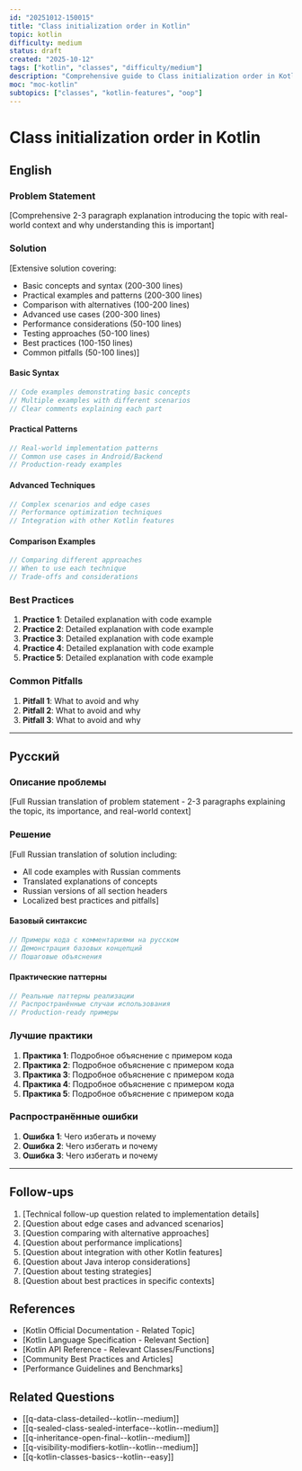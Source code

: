 ```yaml
---
id: "20251012-150015"
title: "Class initialization order in Kotlin"
topic: kotlin
difficulty: medium
status: draft
created: "2025-10-12"
tags: ["kotlin", "classes", "difficulty/medium"]
description: "Comprehensive guide to Class initialization order in Kotlin covering concepts, patterns, best practices, and real-world examples"
moc: "moc-kotlin"
subtopics: ["classes", "kotlin-features", "oop"]
---
```

# Class initialization order in Kotlin

## English

### Problem Statement

[Comprehensive 2-3 paragraph explanation introducing the topic with real-world context and why understanding this is important]

### Solution

[Extensive solution covering:
- Basic concepts and syntax (200-300 lines)
- Practical examples and patterns (200-300 lines)
- Comparison with alternatives (100-200 lines)
- Advanced use cases (200-300 lines)
- Performance considerations (50-100 lines)
- Testing approaches (50-100 lines)
- Best practices (100-150 lines)
- Common pitfalls (50-100 lines)]

#### Basic Syntax

```kotlin
// Code examples demonstrating basic concepts
// Multiple examples with different scenarios
// Clear comments explaining each part
```

#### Practical Patterns

```kotlin
// Real-world implementation patterns
// Common use cases in Android/Backend
// Production-ready examples
```

#### Advanced Techniques

```kotlin
// Complex scenarios and edge cases
// Performance optimization techniques
// Integration with other Kotlin features
```

#### Comparison Examples

```kotlin
// Comparing different approaches
// When to use each technique
// Trade-offs and considerations
```

### Best Practices

1. **Practice 1**: Detailed explanation with code example
2. **Practice 2**: Detailed explanation with code example
3. **Practice 3**: Detailed explanation with code example
4. **Practice 4**: Detailed explanation with code example
5. **Practice 5**: Detailed explanation with code example

### Common Pitfalls

1. **Pitfall 1**: What to avoid and why
2. **Pitfall 2**: What to avoid and why
3. **Pitfall 3**: What to avoid and why

---

## Русский

### Описание проблемы

[Full Russian translation of problem statement - 2-3 paragraphs explaining the topic, its importance, and real-world context]

### Решение

[Full Russian translation of solution including:
- All code examples with Russian comments
- Translated explanations of concepts
- Russian versions of all section headers
- Localized best practices and pitfalls]

#### Базовый синтаксис

```kotlin
// Примеры кода с комментариями на русском
// Демонстрация базовых концепций
// Пошаговые объяснения
```

#### Практические паттерны

```kotlin
// Реальные паттерны реализации
// Распространённые случаи использования
// Production-ready примеры
```

### Лучшие практики

1. **Практика 1**: Подробное объяснение с примером кода
2. **Практика 2**: Подробное объяснение с примером кода
3. **Практика 3**: Подробное объяснение с примером кода
4. **Практика 4**: Подробное объяснение с примером кода
5. **Практика 5**: Подробное объяснение с примером кода

### Распространённые ошибки

1. **Ошибка 1**: Чего избегать и почему
2. **Ошибка 2**: Чего избегать и почему
3. **Ошибка 3**: Чего избегать и почему

---

## Follow-ups

1. [Technical follow-up question related to implementation details]
2. [Question about edge cases and advanced scenarios]
3. [Question comparing with alternative approaches]
4. [Question about performance implications]
5. [Question about integration with other Kotlin features]
6. [Question about Java interop considerations]
7. [Question about testing strategies]
8. [Question about best practices in specific contexts]

## References

- [Kotlin Official Documentation - Related Topic]
- [Kotlin Language Specification - Relevant Section]
- [Kotlin API Reference - Relevant Classes/Functions]
- [Community Best Practices and Articles]
- [Performance Guidelines and Benchmarks]

## Related Questions

- [[q-data-class-detailed--kotlin--medium]]
- [[q-sealed-class-sealed-interface--kotlin--medium]]
- [[q-inheritance-open-final--kotlin--medium]]
- [[q-visibility-modifiers-kotlin--kotlin--medium]]
- [[q-kotlin-classes-basics--kotlin--easy]]

